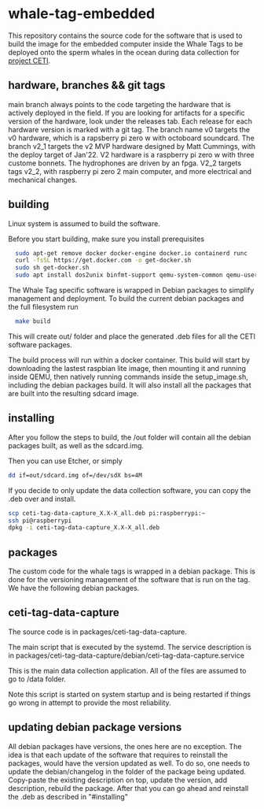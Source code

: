 # whale-tag-embedded

This repository contains the source code for the software
that is used to build the image for the embedded computer
inside the Whale Tags to be deployed onto the sperm whales
in the ocean during data collection for [project CETI](https://www.projectceti.org/).


## hardware, branches && git tags

main branch always points to the code targeting the hardware that is actively deployed in the field.
If you are looking for artifacts for a specific version of the hardware, look under the releases tab.
Each release for each hardware version is marked with a git tag.
The branch name v0 targets the v0 hardware, which  is a rapsberry pi zero w with octoboard soundcard.
The branch v2_1 targets the v2 MVP hardware designed by Matt Cummings, with the deploy target of Jan'22.
V2 hardware is a raspberry pi zero w with three custome bonnets. The hydrophones are driven by an fpga.
V2_2 targets tags v2_2, with raspberry pi zero 2 main computer, and more electrical and mechanical changes.


## building

Linux system is assumed to build the software.

Before you start building, make sure you install prerequisites

```bash
  sudo apt-get remove docker docker-engine docker.io containerd runc
  curl -fsSL https://get.docker.com -o get-docker.sh
  sudo sh get-docker.sh
  sudo apt install dos2unix binfmt-support qemu-system-common qemu-user-static
```

The Whale Tag specific software is wrapped in Debian packages
to simplify management and deployment. To build the current
debian packages and the full filesystem run

```bash
  make build
```

This will create out/ folder and place the generated .deb files
for all the CETI software packages.

The build process will run within a docker container.
This build will start by downloading the lastest raspbian lite image,
then mounting it and running inside QEMU, then natively running commands
inside the setup_image.sh, including the debian packages build.
It will also install all the packages that are built into the resulting sdcard image.


## installing

After you follow the steps to build, the /out folder will contain
all the debian packages built, as well as the sdcard.img.

Then you can use Etcher, or simply
```bash
dd if=out/sdcard.img of=/dev/sdX bs=4M
```

If you decide to only update the data collection software,
you can copy the .deb over and install.
```bash
scp ceti-tag-data-capture_X.X-X_all.deb pi:raspberrypi:~
ssh pi@raspberrypi
dpkg -i ceti-tag-data-capture_X.X-X_all.deb
```


## packages

The custom code for the whale tags is wrapped in a debian package. This is done for the versioning management of the software that is run on the tag.
We have the following debian packages.


## ceti-tag-data-capture

The source code is in packages/ceti-tag-data-capture.

The main script that is executed by the systemd. The service description is in packages/ceti-tag-data-capture/debian/ceti-tag-data-capture.service 

This is the main data collection application. All of the files are assumed to go to /data folder.

Note this script is started on system startup and is being restarted if things go wrong in attempt to provide the most reliability.


## updating debian package versions

All debian packages have versions, the ones here are no exception.
The idea is that each update of the software that requires to reinstall the packages, would have the version updated as well. To do so, one needs
to update the debian/changelog in the folder of the package being updated.
Copy-paste the existing description on top, update the version, add description, rebuild the package. After that you can go ahead and reinstall the .deb as described in "#installing"
